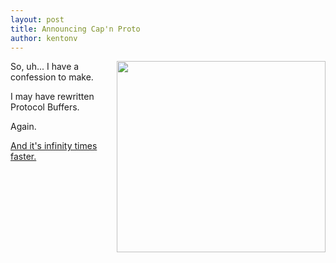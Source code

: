 ```yaml
---
layout: post
title: Announcing Cap'n Proto
author: kentonv
---
```


<img src='{{ site.baseurl }}images/infinity-times-faster.png' style='width:334px; height:306px; float: right;'>

So, uh...  I have a confession to make.

I may have rewritten Protocol Buffers.

Again.

[And it's infinity times faster.](http://kentonv.github.com/capnproto)
